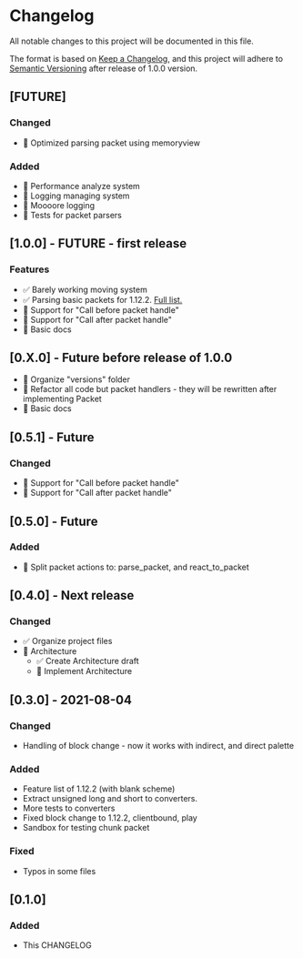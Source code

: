 # Changelog

All notable changes to this project will be documented in this file.

The format is based on [Keep a Changelog](https://keepachangelog.com/en/1.0.0/),
and this project will adhere
to [Semantic Versioning](https://semver.org/spec/v2.0.0.html) after release of
1.0.0 version.

## [FUTURE]

### Changed

- 🔲 Optimized parsing packet using memoryview

### Added

- 🔲 Performance analyze system
- 🔲 Logging managing system
- 🔲 Moooore logging
- 🔲 Tests for packet parsers

## [1.0.0] - FUTURE - first release

### Features

- ✅ Barely working moving system
- ✅ Parsing basic packets for
  1.12.2. [Full list.](/MinecraftConsoleClient/versions/v1_12_2/FEATURES.md)
- 🔲 Support for "Call before packet handle"
- 🔲 Support for "Call after packet handle"
- 🔲 Basic docs

## [0.X.0] - Future before release of 1.0.0

- 🔲 Organize "versions" folder
- 🔲 Refactor all code but packet handlers - they will be rewritten after
  implementing Packet
- 🔲 Basic docs

## [0.5.1] - Future

### Changed

- 🔲 Support for "Call before packet handle"
- 🔲 Support for "Call after packet handle"

## [0.5.0] - Future

### Added

- 🔲 Split packet actions to: parse_packet, and react_to_packet

## [0.4.0] - Next release

### Changed

- ✅ Organize project files
- 🔲 Architecture
    - ✅ Create Architecture draft
    - 🔲 Implement Architecture

## [0.3.0] - 2021-08-04

### Changed

- Handling of block change - now it works with indirect, and direct palette

### Added

- Feature list of 1.12.2 (with blank scheme)
- Extract unsigned long and short to converters.
- More tests to converters
- Fixed block change to 1.12.2, clientbound, play
- Sandbox for testing chunk packet

### Fixed

- Typos in some files

## [0.1.0]

### Added

- This CHANGELOG